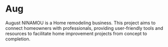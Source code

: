 # Aug
August NINAMOU is a Home remodeling business.
This project aims to connect homeowners with professionals, providing user-friendly tools and resources to facilitate home improvement projects from concept to completion.
